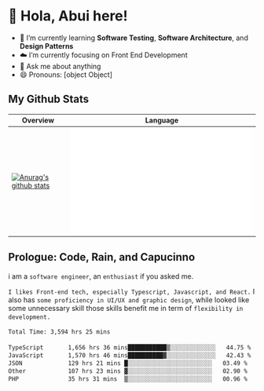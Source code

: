 # 👋 Hola, Abui here!

- 🌱 I’m currently learning **Software Testing**, **Software Architecture**, and **Design Patterns**
- ☁️ I’m currently focusing on Front End Development
- 💬 Ask me about anything
- 😄 Pronouns: [object Object]

## My Github Stats

| Overview | Language |
| --- | --- |
|[![Anurag's github stats](https://github-readme-stats.vercel.app/api?username=abui-am&count_private=true)](https://github.com/anuraghazra/github-readme-stats)|![Language](https://raw.githubusercontent.com/abui-am/stats/c6455f656dfce7acd3951e5ec5b25d72af0b2ee3/generated/languages.svg)|

## Prologue: Code, Rain, and Capucinno
i am a `software engineer`, an `enthusiast` if you asked me. 

`I likes Front-end tech, especially Typescript, Javascript, and React.` I also has `some proficiency in UI/UX and graphic design`, while looked like some unnecessary skill those skills benefit me in term of `flexibility in development.`


<!--START_SECTION:waka-->

```text
Total Time: 3,594 hrs 25 mins

TypeScript       1,656 hrs 36 mins███████████▒░░░░░░░░░░░░░   44.75 %
JavaScript       1,570 hrs 46 mins██████████▓░░░░░░░░░░░░░░   42.43 %
JSON             129 hrs 21 mins █░░░░░░░░░░░░░░░░░░░░░░░░   03.49 %
Other            107 hrs 23 mins ▓░░░░░░░░░░░░░░░░░░░░░░░░   02.90 %
PHP              35 hrs 31 mins  ▒░░░░░░░░░░░░░░░░░░░░░░░░   00.96 %
```

<!--END_SECTION:waka-->
